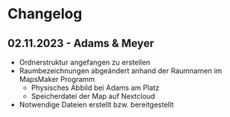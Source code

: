 # Changelog

## 02.11.2023 - Adams & Meyer
- Ordnerstruktur angefangen zu erstellen
- Raumbezeichnungen abgeändert anhand der Raumnamen im MapsMaker Programm
    - Physisches Abbild bei Adams am Platz
    - Speicherdatei der Map auf Nextcloud
- Notwendige Dateien erstellt bzw. bereitgestellt
